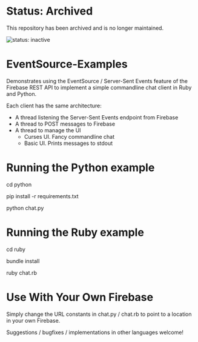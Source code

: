 # Status: Archived
This repository has been archived and is no longer maintained.

![status: inactive](https://img.shields.io/badge/status-inactive-red.svg)

EventSource-Examples
====================

Demonstrates using the EventSource / Server-Sent Events feature of the Firebase REST API
to implement a simple commandline chat client in Ruby and Python.

Each client has the same architecture:

  * A thread listening the Server-Sent Events endpoint from Firebase
  * A thread to POST messages to Firebase
  * A thread to manage the UI
    * Curses UI. Fancy commandline chat
    * Basic UI. Prints messages to stdout

# Running the Python example

cd python

pip install -r requirements.txt

python chat.py

# Running the Ruby example

cd ruby

bundle install

ruby chat.rb


Use With Your Own Firebase
==========================

Simply change the URL constants in chat.py / chat.rb to point to a location in your own Firebase.

Suggestions / bugfixes / implementations in other languages welcome!
